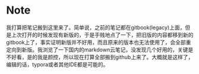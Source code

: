 # Note
我打算把笔记搬到这里来了。简单说，之前的笔记都在gitbook(legacy)上面，但是上次打开的时候发现有新版的，于是手贱地点了一下，把旧版的内容都移到新的gitbook上了，事实证明新版并不好用，而且原来的版本也无法使用了，会全部重定向到新版。我浏览了一下国内的markdown云笔记，没发现几个好用的，关键是不好看，是的我是颜控，所以现在打算全部搬到github上来了。大概就是这样了，编辑的话，typora或者其他IDE都是可能的。
